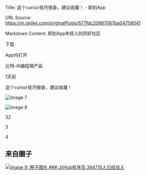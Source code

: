 Title: 这个cursor技巧很香，建议收藏！ - 即刻App

URL Source: https://m.okjike.com/originalPosts/677fdc20887087ba04758041

Markdown Content:
即刻App年轻人的同好社区

下载

App内打开

比特-AI编程做产品

1天前

这个cursor技巧很香，建议收藏！

![Image 7](https://cdnv2.ruguoapp.com/FpOEg0xcxj_qcmu4B-iTJhav0UD1v3.png?imageMogr2/auto-orient/thumbnail/1500x2000%3E)

![Image 8](https://cdnv2.ruguoapp.com/Fg_ucf2dJsgTaYYwu9Fh3EgnWt69v3.png?imageMogr2/auto-orient/thumbnail/1500x2000%3E)

32

3

4

来自圈子
----

[![Image 9: 圈子图片](https://cdnv2.ruguoapp.com/FkFcHSgyNRo4yKxLYMVbDDP6gwdk.png?imageMogr2/auto-orient/heic-exif/1/format/jpeg/thumbnail/120x120%3E) ### JitHub程序员 384710人已经加入](https://m.okjike.com/topics/55e02198dcef9f0e00d7b3c3)
